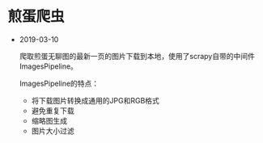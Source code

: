 # 煎蛋爬虫

- 2019-03-10
    
    爬取煎蛋无聊图的最新一页的图片下载到本地，使用了scrapy自带的中间件ImagesPipeline。
    
    ImagesPipeline的特点：
    - 将下载图片转换成通用的JPG和RGB格式
    - 避免重复下载
    - 缩略图生成
    - 图片大小过滤
